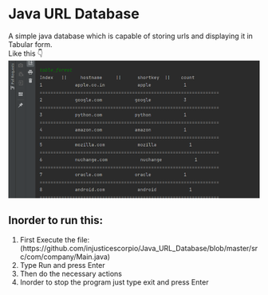 # Java URL Database
A simple java database which is capable of storing urls and displaying it in Tabular form.
<br>
Like this
👇
<br>
![image](https://github.com/injusticescorpio/Java_URL_Database/blob/master/Screenshot%20(52).png)
<div>
<h2> Inorder to run this: </h2>
  <ol>
    <li>First Execute the file: (https://github.com/injusticescorpio/Java_URL_Database/blob/master/src/com/company/Main.java)</li>
    <li>Type Run and press Enter</li>
    <li>Then do the necessary actions</li>
    <li>Inorder to stop the program just type exit and press Enter</li>
    </ol>
  </div>
